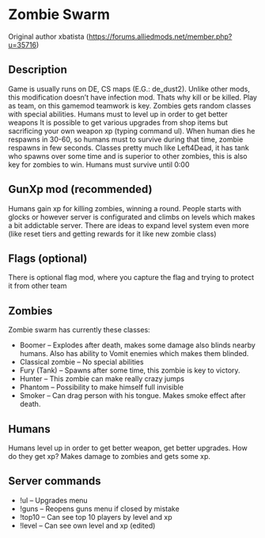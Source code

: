 # Zombie Swarm
Original author xbatista (https://forums.alliedmods.net/member.php?u=35716)
## Description

Game is usually runs on DE, CS maps  (E.G.:  de_dust2). Unlike other mods, this modification doesn’t have infection mod. Thats why kill or be killed. Play as team, on this gamemod teamwork is key. Zombies gets random classes with special abilities. Humans must to level up in order to get better weapons  It is possible to get various upgrades from shop items but sacrificing your own weapon xp (typing command ul). When human dies he respawns in 30-60, so humans must to survive during that time, zombie respawns in few seconds. Classes pretty much like Left4Dead, it has tank who spawns over some time and is superior to other zombies, this is also key for zombies to win. Humans must survive until 0:00

## GunXp mod (recommended)
Humans gain xp for killing zombies, winning a round. People starts with glocks or however server is configurated and climbs on levels which makes a bit addictable server. There are ideas to expand level system even more (like reset tiers and getting rewards for it like new zombie class)

## Flags (optional)
There is optional flag mod, where you capture the flag and trying to protect it from other team

## Zombies

Zombie swarm has currently these classes:
* Boomer – Explodes after death, makes some damage also blinds nearby humans. Also has ability to Vomit enemies which makes them blinded.
* Classical zombie – No special abilities
* Fury (Tank) – Spawns after some time, this zombie is key to victory.
* Hunter – This zombie can make really crazy jumps
* Phantom – Possibility to make himself full invisible
* Smoker – Can drag person with his tongue. Makes smoke effect after death.

## Humans

Humans level up in order to get better weapon, get better upgrades. How do they get xp? Makes damage to zombies and gets some xp.

## Server commands

* !ul – Upgrades menu
* !guns – Reopens guns menu if closed by mistake
* !top10 – Can see top 10 players by level and xp
* !level – Can see own level and xp (edited)
